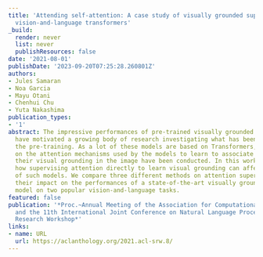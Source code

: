 ```yaml
---
title: 'Attending self-attention: A case study of visually grounded supervision in
  vision-and-language transformers'
_build:
  render: never
  list: never
  publishResources: false
date: '2021-08-01'
publishDate: '2023-09-20T07:25:28.260801Z'
authors:
- Jules Samaran
- Noa Garcia
- Mayu Otani
- Chenhui Chu
- Yuta Nakashima
publication_types:
- '1'
abstract: The impressive performances of pre-trained visually grounded language models
  have motivated a growing body of research investigating what has been learned during
  the pre-training. As a lot of these models are based on Transformers, several studies
  on the attention mechanisms used by the models to learn to associate phrases with
  their visual grounding in the image have been conducted. In this work, we investigate
  how supervising attention directly to learn visual grounding can affect the behavior
  of such models. We compare three different methods on attention supervision and
  their impact on the performances of a state-of-the-art visually grounded language
  model on two popular vision-and-language tasks.
featured: false
publication: '*Proc.~Annual Meeting of the Association for Computational Linguistics
  and the 11th International Joint Conference on Natural Language Processing: Student
  Research Workshop*'
links:
- name: URL
  url: https://aclanthology.org/2021.acl-srw.8/
---
```


